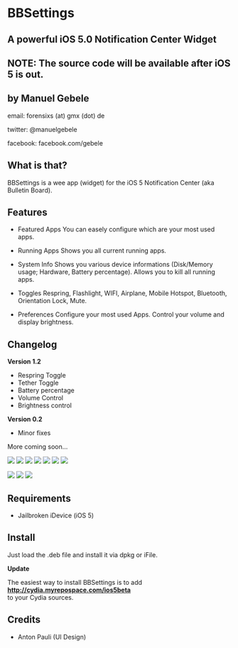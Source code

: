 BBSettings
===============
A powerful iOS 5.0 Notification Center Widget
---------------------------------------------
NOTE: The source code will be available after iOS 5 is out.
-------------

by Manuel Gebele
----------------

email: forensixs (at) gmx (dot) de

twitter: @manuelgebele

facebook: facebook.com/gebele


What is that?
-------------

BBSettings is a wee app (widget) for the iOS 5 Notification Center 
(aka Bulletin Board).


Features
--------

* Featured Apps
You can easely configure which are your most used apps.

* Running Apps
Shows you all current running apps.

* System Info
Shows you various device informations (Disk/Memory usage; Hardware, Battery percentage).
Allows you to kill all running apps.

* Toggles
Respring, Flashlight, WIFI, Airplane, Mobile Hotspot, Bluetooth, Orientation Lock, Mute.

* Preferences
Configure your most used Apps. Control your volume and display brightness.

Changelog
---------

<b>Version 1.2</b>

* Respring Toggle
* Tether Toggle
* Battery percentage
* Volume Control
* Brightness control 

<b>Version 0.2</b>

* Minor fixes

More coming soon…

[![](http://img853.imageshack.us/img853/1368/img0066n.png)](http://img853.imageshack.us/img853/1368/img0066n.png)
[![](http://img683.imageshack.us/img683/1188/img0067n.png)](http://img683.imageshack.us/img683/1188/img0067n.png)
[![](http://img109.imageshack.us/img109/1637/img0068f.png)](http://img109.imageshack.us/img109/1637/img0068f.png)
[![](http://img34.imageshack.us/img34/3569/img0069a.png)](hhttp://img34.imageshack.us/img34/3569/img0069a.png)
[![](http://img845.imageshack.us/img845/2170/img0070.png)](http://img845.imageshack.us/img845/2170/img0070.png)
[![](http://img148.imageshack.us/img148/9403/img0071.png)](http://img148.imageshack.us/img148/9403/img0071.png)
[![](http://img829.imageshack.us/img829/8885/img0073o.png)](http://img829.imageshack.us/img829/8885/img0073o.png)

[![](http://img191.imageshack.us/img191/7766/img0074y.png)](hhttp://img191.imageshack.us/img191/7766/img0074y.png)
[![](http://img38.imageshack.us/img38/5804/img0075i.png)](http://img38.imageshack.us/img38/5804/img0075i.png)
[![](htthttp://img707.imageshack.us/img707/6156/img0076q.png)](http://img707.imageshack.us/img707/6156/img0076q.png)


Requirements
------------

* Jailbroken iDevice (iOS 5)

Install
-------

Just load the .deb file and install it via dpkg or iFile.<br />

<b>Update</b><br />

The easiest way to install BBSettings is to add <b>http://cydia.myrepospace.com/ios5beta </b><br />
to your Cydia sources. 

Credits
--------

* Anton Pauli (UI Design)

